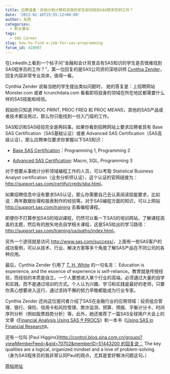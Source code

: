 ```yaml
---
title: 应聘准备：非统计和计算机背景的学生如何找到SAS程序员的工作？
date: '2013-02-16T15:55:12+00:00'
author: 高燕
categories:
  - 职业事业
tags:
  - SAS Career
slug: how-to-find-a-job-for-sas-programming
forum_id: 418907
---
```


在LinkedIn上看到一个帖子问“金融和会计背景且有SAS知识的学生是否很难找到SAS程序员的工作？”，第一位回复的是SAS公司资的深培训师 [Cynthia Zender](http://blogs.sas.com/content/sastraining/author/cynthiazender/)，回复内容非常专业具体，值得一看。

Cynthia Zender 说每当她的学生提出类似问题时， 她的答复是：上招聘网站 Monster.com 或者 Icrunchdata.com 看看即将投身的领域在所在地区都需要什么样的SAS技能和经验。

假如你只知道 PROC PRINT, PROC FREQ 和 PROC MEANS，其他的SAS产品或者技术都没用过，那么你只能找到一份入门级的工作。

SAS知识和SAS经验完全是两码事。如果你看到招聘网站上要求应聘者具有 Base SAS Certification（SAS基础认证）或者 Advanced SAS Certification（SAS高级认证），那么应聘单位要求你掌握以下SAS知识：
  
- [Base SAS Certification](http://support.sas.com/certify/creds/bp.html)：Programming 1, Programming 2
  
- [Advanced SAS Certification](http://support.sas.com/certify/creds/ap.html): Macro, SQL, Programming 3

对于想要从事统计分析领域编程工作的人员，可以考取 Statistical Business Analyst certification（业务分析师认证），这个认证的官网链接为： <http://support.sas.com/certify/creds/sba.html>。

如果招聘信息中没有要求SAS认证，那么你需要自己去认真阅读技能要求，比如说：两年数据处理和报表制作的经验等。对于SAS编程方面的知识，可以上网站 <http://support.sas.com/training> 去看编程课程。

即便你不打算参加SAS的培训课程，仍然可以看一下SAS的培训网站，了解课程涵盖的主题，然后有的放矢地去自学相关课程，这是SAS给出的学习路径：<http://support.sas.com/training/us/paths/index.html>。

另外一个途径就是访问 <http://www.sas.com/success/>，上面有一些SAS客户的成功案例，可以从技术、行业、解决方案等多个角度了解SAS产品在不同公司的各种应用。

最后，Cynthia Zender 引用了 [T. H. White](http://en.wikipedia.org/wiki/T._H._White) 的一句名言： Education is experience, and the essence of experience is self-reliance。教育就是传授经验，而经验的本质是自立。一个人要想进入某个行业的高端，必须通过大量的自学和实践，而不是通过培训的方式。个人认为兴趣、学习和实践是最好的老师，只要你真心想要进入这行，通过坚持不懈的努力早晚都能成为行业专家。 <!--more-->

Cynthia Zender 还向这位提问者介绍了SAS在金融行业的应用领域：投资组合管理、银行、保险、信用卡和风险管理、欺诈监测、预算、预报、平衡计分卡、时间序列分析（例如股票趋势分析）等，此外，她还推荐了一篇SAS全球用户大会上的文章《[Financial Analysis Using SAS ® PROCS](http://support.sas.com/resources/papers/proceedings10/261-2010.pdf)》和一本书《[Using SAS in Financial Research](https://support.sas.com/pubscat/bookdetails.jsp?catid=1&pc=57601)》。

还有一位叫 [Paul Higgins](http://control.blog.sina.com.cn/groups?viewMemberFeed=&gid=70702&memberID=51443200 的回复说： The key qualities are a logical, organized mindset and a love of problem-solving. （身为SAS程序员的我非常认同Paul的观点，尤其是爱好解决问题这句。）

[原帖地址](http://www.linkedin.com/groupItem?view=&srchtype=discussedNews&gid=70702&item=203837683&type=member&trk=eml-anet_dig-b_nd-pst_ttle-hdp&ut=25URjRFKUss5A1)
